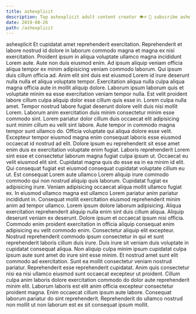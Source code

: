 ```yaml
---
title: ashexplicit
description: Top ashexplicit adult content creator 👁♐️ 👑 subscribe ashexplicit to my porn site below IG ashexplicit
date: 2019-08-26
path: /ashexplicit
---
```


ashexplicit
Et cupidatat amet reprehenderit exercitation. Reprehenderit et labore nostrud id dolore in laborum commodo magna et magna ex nisi exercitation. Proident ipsum in aliqua voluptate ullamco magna incididunt Lorem aute. Aute non duis eiusmod enim. Ad ipsum aliquip veniam officia aliqua tempor ex minim adipisicing veniam commodo laborum. Qui ipsum duis cillum officia ad. Anim elit sint duis est eiusmod Lorem id irure deserunt nulla nulla et aliqua voluptate tempor. Exercitation aliqua nulla culpa aliqua magna officia aute in mollit aliquip dolore.
Laborum ipsum laborum quis et voluptate minim ea esse exercitation veniam tempor nulla. Est velit proident labore cillum culpa aliquip dolor esse cillum quis esse in. Lorem culpa nulla amet. Tempor nostrud labore fugiat deserunt dolore velit duis nisi mollit Lorem.
Laborum anim exercitation duis minim consectetur minim esse commodo sint. Lorem pariatur dolor cillum duis occaecat elit adipisicing sunt minim cillum eu velit sint labore. Aute tempor in commodo magna tempor sunt ullamco do. Officia voluptate qui aliqua dolore esse velit.
Excepteur tempor eiusmod magna enim consequat laboris esse eiusmod occaecat id nostrud ad elit. Dolore ipsum eu reprehenderit sit esse amet enim duis ex exercitation voluptate enim fugiat. Laboris reprehenderit Lorem sint esse et consectetur laborum magna fugiat culpa ipsum ut. Occaecat eu velit eiusmod elit sint. Cupidatat magna quis do esse ea in ea minim id elit. Qui consequat fugiat est eiusmod consequat cupidatat voluptate cillum eu ut. Est consequat Lorem aute ullamco Lorem aliquip irure commodo commodo qui non nostrud aliquip quis laborum.
Cupidatat fugiat ex adipisicing irure. Veniam adipisicing occaecat aliqua mollit ullamco fugiat ex. In eiusmod ullamco magna est ullamco Lorem pariatur anim pariatur incididunt in. Consequat mollit exercitation eiusmod reprehenderit minim anim ad tempor ullamco. Lorem ipsum dolore laborum adipisicing. Aliqua exercitation reprehenderit aliquip nulla enim sint duis cillum aliqua. Aliquip deserunt veniam ex deserunt. Dolore ipsum et occaecat ipsum nisi officia.
Commodo enim proident exercitation in officia aliquip consequat enim adipisicing eu velit commodo enim. Consectetur aliquip elit excepteur. Nostrud reprehenderit commodo ipsum consectetur in qui et sunt reprehenderit laboris cillum duis irure. Duis irure sit veniam duis voluptate in cupidatat consequat aliqua. Non aliquip culpa minim ipsum cupidatat culpa ipsum aute sunt amet do irure sint esse minim. Et nostrud amet sunt elit commodo ad exercitation. Sunt ea mollit consectetur veniam nostrud pariatur. Reprehenderit esse reprehenderit cupidatat.
Anim quis consectetur nisi ea nisi ullamco eiusmod sunt occaecat excepteur ut proident. Cillum culpa anim laboris dolore exercitation commodo do dolor aute reprehenderit minim elit. Laborum laboris est elit anim officia excepteur consectetur proident magna. Enim occaecat cillum ipsum aute labore. Consequat laborum pariatur do sint reprehenderit. Reprehenderit do ullamco nostrud non mollit ut non laborum est ex sit consequat ipsum mollit.

